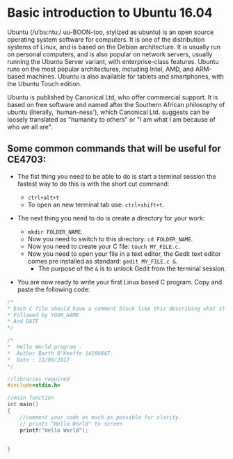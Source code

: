 # Basic introduction to Ubuntu 16.04
Ubuntu (/ʊˈbuːntuː/ uu-BOON-too, stylized as ubuntu) is an open source operating system software for computers. It is one of the distribution systems of Linux, and is based on the Debian architecture. It is usually run on personal computers, and is also popular on network servers, usually running the Ubuntu Server variant, with enterprise-class features. Ubuntu runs on the most popular architectures, including Intel, AMD, and ARM-based machines. Ubuntu is also available for tablets and smartphones, with the Ubuntu Touch edition.

Ubuntu is published by Canonical Ltd, who offer commercial support. It is based on free software and named after the Southern African philosophy of ubuntu (literally, 'human-ness'), which Canonical Ltd. suggests can be loosely translated as "humanity to others" or "I am what I am because of who we all are".

## Some common commands that will be useful for CE4703:
- The fist thing you need to be able to do is start a terminal session the fastest way to do this is with the short cut command:
  - `ctrl+alt+t`
  - To open an new terminal tab use: `ctrl+shift+t`.

- The next thing you need to do is create a directory for your work:
  - `mkdir FOLDER_NAME`.
  - Now you need to switch to this directory: `cd FOLDER_NAME`.
  - Now you need to create your C file: `touch MY_FILE.c`.
  - Now you need to open your file in a text editor, the Gedit text editor comes pre installed as standard:
    `gedit MY_FILE.c &`.
    - The purpose of the `&` is to unlock Gedit from the terminal session.
- You are now ready to write your first Linux based C program. Copy and paste the following code:
```c
/*
* Each C file should have a comment block like this describing what it does.
* Followed by YOUR_NAME
* And DATE
*/

/* 
*  Hello World program .
*  Author Barth O'Keeffe 14180847.
*  Date : 11/09/2017
*/

//libraries required
#include<stdio.h>

//main function
int main()
{   
    //comment your code as much as possible for clarity.
    // prints "Hello World" to screen
    printf("Hello World");


}
```
